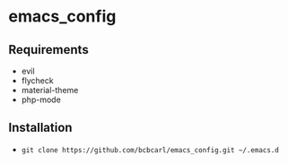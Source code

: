 # emacs_config

## Requirements

* evil
* flycheck
* material-theme
* php-mode

## Installation

* `git clone https://github.com/bcbcarl/emacs_config.git ~/.emacs.d`